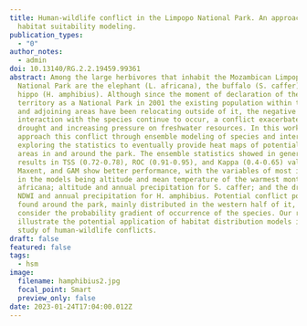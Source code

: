 ```yaml
---
title: Human-wildlife conflict in the Limpopo National Park. An approach through
  habitat suitability modeling.
publication_types:
  - "0"
author_notes:
  - admin
doi: 10.13140/RG.2.2.19459.99361
abstract: Among the large herbivores that inhabit the Mozambican Limpopo
  National Park are the elephant (L. africana), the buffalo (S. caffer), and the
  hippo (H. amphibius). Although since the moment of declaration of the
  territory as a National Park in 2001 the existing population within the park
  and adjoining areas have been relocating outside of it, the negative human
  interaction with the species continue to occur, a conflict exacerbated by
  drought and increasing pressure on freshwater resources. In this work, we
  approach this conflict through ensemble modeling of species and interactions,
  exploring the statistics to eventually provide heat maps of potential conflict
  areas in and around the park. The ensemble statistics showed in general good
  results in TSS (0.72-0.78), ROC (0.91-0.95), and Kappa (0.4-0.65) values. RF,
  Maxent, and GAM show better performance, with the variables of most importance
  in the models being altitude and mean temperature of the warmest month for L.
  africana; altitude and annual precipitation for S. caffer; and the dry season
  NDWI and annual precipitation for H. amphibius. Potential conflict points are
  found around the park, mainly distributed in the western half of it, if we
  consider the probability gradient of occurrence of the species. Our results
  illustrate the potential application of habitat distribution models in the
  study of human-wildlife conflicts.
draft: false
featured: false
tags:
  - hsm
image:
  filename: hamphibius2.jpg
  focal_point: Smart
  preview_only: false
date: 2023-01-24T17:04:00.012Z
---
```

